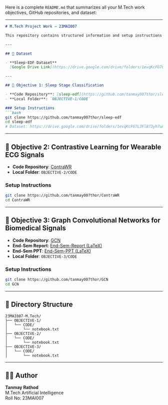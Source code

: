 Here is a complete `README.md` that summarizes all your M.Tech work objectives, GitHub repositories, and dataset:

---

```markdown
# M.Tech Project Work – 23MAI007

This repository contains structured information and setup instructions for the three key objectives of the M.Tech project.

---

## 📁 Dataset

- **Sleep-EDF Dataset**  
  [Google Drive Link](https://drive.google.com/drive/folders/1evqKcFG7LJFlB73yh7uAyjxTQx0c0FrY?usp=drive_link)

---

## 🧠 Objective 1: Sleep Stage Classification

- **Code Repository**: [sleep-edf](https://github.com/tanmay007thor/sleep-edf)  
- **Local Folder**: `OBJECTIVE-1/CODE`

### Setup Instructions
```bash
git clone https://github.com/tanmay007thor/sleep-edf
cd sleep-edf
# Dataset: https://drive.google.com/drive/folders/1evqKcFG7LJFlB73yh7uAyjxTQx0c0FrY?usp=drive_link
```

---

## 🔄 Objective 2: Contrastive Learning for Wearable ECG Signals

- **Code Repository**: [ContraWR](https://github.com/tanmay007thor/ContraWR)  
- **Local Folder**: `OBJECTIVE-2/CODE`

### Setup Instructions
```bash
git clone https://github.com/tanmay007thor/ContraWR
cd ContraWR
```

---

## 🧬 Objective 3: Graph Convolutional Networks for Biomedical Signals

- **Code Repository**: [GCN](https://github.com/tanmay007thor/GCN)  
- **End-Sem Report**: [End-Sem-Report (LaTeX)](https://github.com/tanmay007thor/End-Sem-Report)  
- **End-Sem PPT**: [End-Sem-PPT (LaTeX)](https://github.com/tanmay007thor/End-Sem-PPT)  
- **Local Folder**: `OBJECTIVE-3/CODE`

### Setup Instructions
```bash
git clone https://github.com/tanmay007thor/GCN
cd GCN
```

---

## 📂 Directory Structure

```
23MAI007-M.Tech/
├── OBJECTIVE-1/
│   └── CODE/
│       └── notebook.txt
├── OBJECTIVE-2/
│   └── CODE/
│       └── notebook.txt
├── OBJECTIVE-3/
│   └── CODE/
│       └── notebook.txt
```

---

## 👨‍💻 Author

**Tanmay Rathod**  
M.Tech Artificial Intelligence  
Roll No: 23MAI007
```


